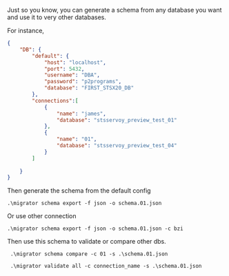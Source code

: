 Just so you know, you can generate a schema from any database you want and use it to very other databases.

For instance,
```JSON
{
    "DB": {
        "default": {
            "host": "localhost",
            "port": 5432,
            "username": "DBA",
            "password": "p2programs",
            "database": "FIRST_STSX20_DB"
        },
        "connections":[
            {
                "name": "james",
                "database": "stsservoy_preview_test_01"
            },
            {
                "name": "01",
                "database": "stsservoy_preview_test_04"
            }
        ]
        
    }
}
```

Then generate the schema from the default config
```SH
.\migrator schema export -f json -o schema.01.json
```

Or use other connection

```SH
.\migrator schema export -f json -o schema.01.json -c bzi
```

Then use this schema to validate or compare other dbs.
```SH
 .\migrator schema compare -c 01 -s .\schema.01.json
```

```SH
 .\migrator validate all -c connection_name -s .\schema.01.json
 ```